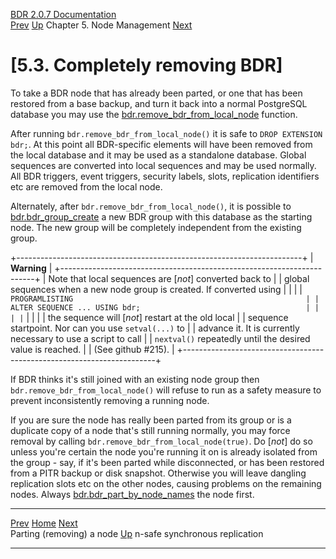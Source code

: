   [BDR 2.0.7 Documentation](README.md)                                                                                                                       
  [Prev](node-management-removing.md "Parting (removing) a node")   [Up](node-management.md)    Chapter 5. Node Management    [Next](node-management-synchronous.md "n-safe synchronous replication")  


# [5.3. Completely removing BDR]

To take a BDR node that has already been parted, or one that has been
restored from a base backup, and turn it back into a normal PostgreSQL
database you may use the
[bdr.remove_bdr_from_local_node](functions-node-mgmt.md#FUNCTION-BDR-REMOVE-BDR-FROM-LOCAL-NODE)
function.

After running `bdr.remove_bdr_from_local_node()` it is safe to
`DROP EXTENSION bdr;`. At this point all BDR-specific elements
will have been removed from the local database and it may be used as a
standalone database. Global sequences are converted into local sequences
and may be used normally. All BDR triggers, event triggers, security
labels, slots, replication identifiers etc are removed from the local
node.

Alternately, after `bdr.remove_bdr_from_local_node()`, it is
possible to
[bdr.bdr_group_create](functions-node-mgmt.md#FUNCTION-BDR-GROUP-CREATE)
a new BDR group with this database as the starting node. The new group
will be completely independent from the existing group.

+-----------------------------------------------------------------------+
| **Warning**                                                           |
+-----------------------------------------------------------------------+
| Note that local sequences are [*not*] converted back to    |
| global sequences when a new node group is created. If converted using |
|                                                                       |
| ``` PROGRAMLISTING                                                    |
|     ALTER SEQUENCE ... USING bdr;                                     |
|                                                                       |
| ```                                                                   |
|                                                                       |
| the sequence will [*not*] restart at the old local         |
| sequence startpoint. Nor can you use `setval(...)` to      |
| advance it. It is currently necessary to use a script to call         |
| `nextval()` repeatedly until the desired value is reached. |
| (See github #215).                                                    |
+-----------------------------------------------------------------------+

If BDR thinks it\'s still joined with an existing node group then
`bdr.remove_bdr_from_local_node()` will refuse to run as a
safety measure to prevent inconsistently removing a running node.

If you are sure the node has really been parted from its group or is a
duplicate copy of a node that\'s still running normally, you may force
removal by calling `bdr.remove_bdr_from_local_node(true)`. Do
[*not*] do so unless you\'re certain the node you\'re running
it on is already isolated from the group - say, if it\'s been parted
while disconnected, or has been restored from a PITR backup or disk
snapshot. Otherwise you will leave dangling replication slots etc on the
other nodes, causing problems on the remaining nodes. Always
[bdr.bdr_part_by_node_names](functions-node-mgmt.md#FUNCTION-BDR-PART-BY-NODE-NAMES)
the node first.



  ------------------------------------------------------ ------------------------------------------- ---------------------------------------------------------
  [Prev](node-management-removing.md)        [Home](README.md)        [Next](node-management-synchronous.md)  
  Parting (removing) a node                               [Up](node-management.md)                             n-safe synchronous replication
  ------------------------------------------------------ ------------------------------------------- ---------------------------------------------------------
